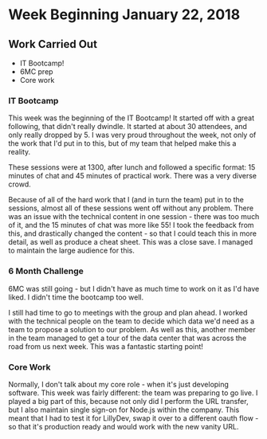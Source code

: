 # Week Beginning January 22, 2018

## Work Carried Out
* IT Bootcamp!
* 6MC prep
* Core work

### IT Bootcamp
This week was the beginning of the IT Bootcamp! It started off with a great following, that didn't really dwindle. It started at about 30 attendees, and only really dropped by 5. I was very proud throughout the week, not only of the work that I'd put in to this, but of my team that helped make this a reality.

These sessions were at 1300, after lunch and followed a specific format: 15 minutes of chat and 45 minutes of practical work. There was a very diverse crowd.

Because of all of the hard work that I (and in turn the team) put in to the sessions, almost all of these sessions went off without any problem. There was an issue with the technical content in one session - there was too much of it, and the 15 minutes of chat was more like 55! I took the feedback from this, and drastically changed the content - so that I could teach this in more detail, as well as produce a cheat sheet. This was a close save. I managed to maintain the large audience for this.

### 6 Month Challenge
6MC was still going - but I didn't have as much time to work on it as I'd have liked. I didn't time the bootcamp too well.

I still had time to go to meetings with the group and plan ahead. I worked with the technical people on the team to decide which data we'd need as a team to propose a solution to our problem. As well as this, another member in the team managed to get a tour of the data center that was across the road from us next week. This was a fantastic starting point!

### Core Work
Normally, I don't talk about my core role - when it's just developing software. This week was fairly different: the team was preparing to go live. I played a big part of this, because not only did I perform the URL transfer, but I also maintain single sign-on for Node.js within the company. This meant that I had to test it for LillyDev, swap it over to a different oauth flow - so that it's production ready and would work with the new vanity URL.